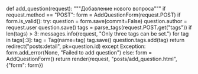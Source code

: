 def add_question(request):
    """Добавление нового вопроса"""
    if request.method == "POST":
        form = AddQuestionForm(request.POST)
        if form.is_valid():
            try:
                question = form.save(commit=False)
                question.author = request.user
                question.save()
                tags = parse_tags(request.POST.get("tags"))
                if len(tags) > 3:
                    messages.info(request, "Only three tags can be set.")
                for tag in tags[:3]:
                    tag = Tag(name=tag)
                    tag.save()
                    question.tags.add(tag)
                return redirect("posts:detail", pk=question.id)
            except Exception:
                form.add_error(None, "Failed to add question")
    else:
        form = AddQuestionForm()
    return render(request, "posts/add_question.html", {"form": form})